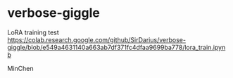 # verbose-giggle
LoRA training test
 https://colab.research.google.com/github/SirDarius/verbose-giggle/blob/e549a4631140a663ab7df371fc4dfaa9699ba778/lora_train.ipynb
 
 
 MinChen
